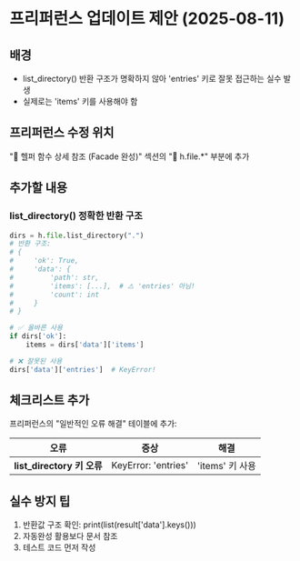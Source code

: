 # 프리퍼런스 업데이트 제안 (2025-08-11)

## 배경
- list_directory() 반환 구조가 명확하지 않아 'entries' 키로 잘못 접근하는 실수 발생
- 실제로는 'items' 키를 사용해야 함

## 프리퍼런스 수정 위치
"🔧 헬퍼 함수 상세 참조 (Facade 완성)" 섹션의 "📁 h.file.*" 부분에 추가

## 추가할 내용

### list_directory() 정확한 반환 구조
```python
dirs = h.file.list_directory(".")
# 반환 구조:
# {
#     'ok': True,
#     'data': {
#         'path': str,
#         'items': [...],  # ⚠️ 'entries' 아님!
#         'count': int
#     }
# }

# ✅ 올바른 사용
if dirs['ok']:
    items = dirs['data']['items']

# ❌ 잘못된 사용
dirs['data']['entries']  # KeyError!
```

## 체크리스트 추가
프리퍼런스의 "일반적인 오류 해결" 테이블에 추가:

| 오류 | 증상 | 해결 |
|------|------|------|
| **list_directory 키 오류** | KeyError: 'entries' | 'items' 키 사용 |

## 실수 방지 팁
1. 반환값 구조 확인: print(list(result['data'].keys()))
2. 자동완성 활용보다 문서 참조
3. 테스트 코드 먼저 작성
